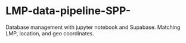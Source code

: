 # LMP-data-pipeline-SPP-
Database management with jupyter notebook and Supabase. Matching LMP, location, and geo coordinates. 
